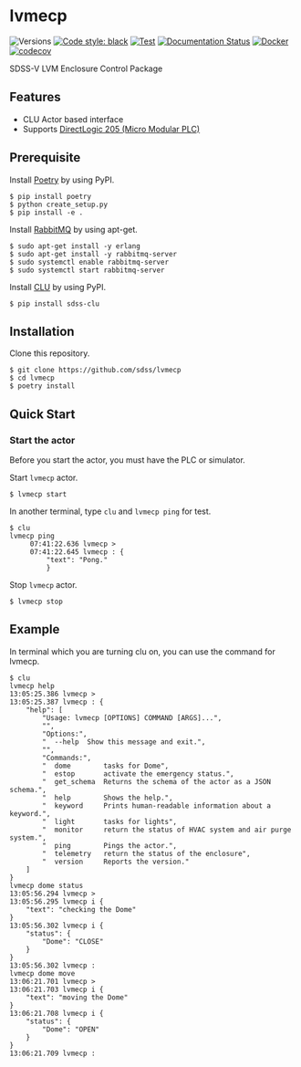 # lvmecp

![Versions](https://img.shields.io/badge/python->3.10-blue)
[![Code style: black](https://img.shields.io/badge/code%20style-black-000000.svg)](https://github.com/psf/black)
[![Test](https://github.com/sdss/lvmecp/actions/workflows/test.yml/badge.svg)](https://github.com/sdss/lvmecp/actions/workflows/test.yml)
[![Documentation Status](https://readthedocs.org/projects/lvmecp/badge/?version=latest)](https://lvmecp.readthedocs.io/en/latest/?badge=latest)
[![Docker](https://github.com/sdss/lvmecp/actions/workflows/docker.yml/badge.svg)](https://github.com/sdss/lvmecp/actions/workflows/docker.yml)
[![codecov](https://codecov.io/gh/sdss/lvmecp/branch/develop/graphs/badge.svg)](https://codecov.io/gh/sdss/lvmecp)

SDSS-V LVM Enclosure Control Package

## Features

- CLU Actor based interface
- Supports [DirectLogic 205 (Micro Modular PLC)](https://www.automationdirect.com/adc/overview/catalog/programmable_controllers/directlogic_series_plcs_(micro_to_small,_brick_-a-_modular)/directlogic_205_(micro_modular_plc))

## Prerequisite

Install [Poetry](https://python-poetry.org/) by using PyPI.

```
$ pip install poetry
$ python create_setup.py
$ pip install -e .
```

Install [RabbitMQ](https://www.rabbitmq.com/) by using apt-get.

```
$ sudo apt-get install -y erlang
$ sudo apt-get install -y rabbitmq-server
$ sudo systemctl enable rabbitmq-server
$ sudo systemctl start rabbitmq-server
```

Install [CLU](https://clu.readthedocs.io/en/latest/) by using PyPI.
```
$ pip install sdss-clu
```

## Installation


Clone this repository.
```
$ git clone https://github.com/sdss/lvmecp
$ cd lvmecp
$ poetry install
```

## Quick Start

### Start the actor

Before you start the actor, you must have the PLC or simulator.

Start `lvmecp` actor.
```
$ lvmecp start
```

In another terminal, type `clu` and `lvmecp ping` for test.
```
$ clu
lvmecp ping
     07:41:22.636 lvmecp >
     07:41:22.645 lvmecp : {
         "text": "Pong."
         }
```

Stop `lvmecp` actor.
```
$ lvmecp stop
```

## Example

In terminal which you are turning clu on, you can use the command for lvmecp.

```
$ clu
lvmecp help
13:05:25.386 lvmecp >
13:05:25.387 lvmecp : {
    "help": [
        "Usage: lvmecp [OPTIONS] COMMAND [ARGS]...",
        "",
        "Options:",
        "  --help  Show this message and exit.",
        "",
        "Commands:",
        "  dome        tasks for Dome",
        "  estop       activate the emergency status.",
        "  get_schema  Returns the schema of the actor as a JSON schema.",
        "  help        Shows the help.",
        "  keyword     Prints human-readable information about a keyword.",
        "  light       tasks for lights",
        "  monitor     return the status of HVAC system and air purge system.",
        "  ping        Pings the actor.",
        "  telemetry   return the status of the enclosure",
        "  version     Reports the version."
    ]
}
lvmecp dome status
13:05:56.294 lvmecp >
13:05:56.295 lvmecp i {
    "text": "checking the Dome"
}
13:05:56.302 lvmecp i {
    "status": {
        "Dome": "CLOSE"
    }
}
13:05:56.302 lvmecp :
lvmecp dome move
13:06:21.701 lvmecp >
13:06:21.703 lvmecp i {
    "text": "moving the Dome"
}
13:06:21.708 lvmecp i {
    "status": {
        "Dome": "OPEN"
    }
}
13:06:21.709 lvmecp :
```
